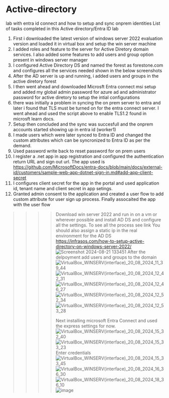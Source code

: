 # Active-directory
lab with entra id connect and how to setup and sync onprem identities
List of tasks completed in this Active directory/Entra ID lab
1. First i downloaded the latest version of windows server 2022 evaluation version and loaded it in virtual box and setup the win server machine
2. I added roles and feature to the server for Active Diretory domain services. I also added some features to add users and group option present in windows server manager
3. I configured Active Directory DS and named the forest as forestone.com and configures all the services needed shown in the below screenshots
4. After the AD server is up and running, i added users and groups in the active diretory forest
5. I then went ahead and downloaded Microsft Entra connect msi setup and added my global admin password for azure ad and administrator password for active diretory to setup the intial configurations
6. there was initially a problem in syncing the on prem server to entra and later i found that TLS must be turned on for the entra connect server. I went ahead and used the script above to enable TLS1.2 found in microsft learn docs.
7. Setup then concluded and the sync was succesfull and the onprem accounts started showing up in entra id (worker1) 
8. I made users which were later synced to Entra ID and changed the custom attributes which can be syncronized to Entra ID as per the demand.
9. Used password write back to reset password for on prem users
10. I register a .net app in app registration and configured the authentication return URL and sign out url. The app used is https://github.com/MicrosoftDocs/entra-docs/blob/main/docs/external-id/customers/sample-web-app-dotnet-sign-in.md#add-app-client-secret
11. I configures client secret for the app in the portal and used application id, tenant name and client secret in app setings.
12. Granted admin consent to the application and created a user flow to add custom attribute for user sign up process. Finally assocaited the app with the user flow

>>>>Download win server 2022 and run in on a vm or wherever possible and install AD DS and configure all the settings. To see all the process see link
>>>>You should also assign a static ip in the real environment for the AD DS
>>>>https://infrasos.com/how-to-setup-active-directory-on-windows-server-2022/
>>>>![Screenshot 2024-08-21 133451](https://github.com/user-attachments/assets/d22bfad8-7cf5-4279-828c-c6b506e08b1c)
After the delpoyment add users and groups to the domain
>>>>![VirtualBox_WINSERV(interface)_20_08_2024_11_39_44](https://github.com/user-attachments/assets/0aa4544c-4a45-4e66-8c7a-431137f720b5)
>>>>![VirtualBox_WINSERV(interface)_20_08_2024_12_42_31](https://github.com/user-attachments/assets/26d92491-57cf-4cfb-adfc-b8cfdbddde69)
>>>>![VirtualBox_WINSERV(interface)_20_08_2024_12_46_27](https://github.com/user-attachments/assets/3de9a1d0-6fa8-44a7-b45f-4a32353ac4dd)
>>>>![VirtualBox_WINSERV(interface)_20_08_2024_12_52_34](https://github.com/user-attachments/assets/a5b5d377-0e20-47ce-af4e-f15d4a631afd)
>>>>![VirtualBox_WINSERV(interface)_20_08_2024_12_53_28](https://github.com/user-attachments/assets/8143e029-403e-40ee-8259-8cb9a94f3bbf)
>>>>
>>>>Next installing microsoft Entra Connect and used the express settings for now.
>>>>![VirtualBox_WINSERV(interface)_20_08_2024_15_32_40](https://github.com/user-attachments/assets/f13058fc-fa57-491a-bb91-82c376d52b84)
>>>>![VirtualBox_WINSERV(interface)_20_08_2024_15_33_23](https://github.com/user-attachments/assets/2e61a581-068f-485f-98ed-98634f01b3dc)
>>>>Enter credentials
>>>>![VirtualBox_WINSERV(interface)_20_08_2024_15_33_45](https://github.com/user-attachments/assets/cd6becc6-7669-4202-964d-17ae01610e75)
>>>>![VirtualBox_WINSERV(interface)_20_08_2024_16_36_30](https://github.com/user-attachments/assets/6131ce49-cad0-4301-98a8-ebc25da8e85a)
>>>>![VirtualBox_WINSERV(interface)_20_08_2024_18_36_10](https://github.com/user-attachments/assets/96008e09-fa25-4008-b44e-a8c7698f923b)
>>>>![image](https://github.com/user-attachments/assets/20ad771f-d2be-4865-b7fd-2fbe3ec430a7)








